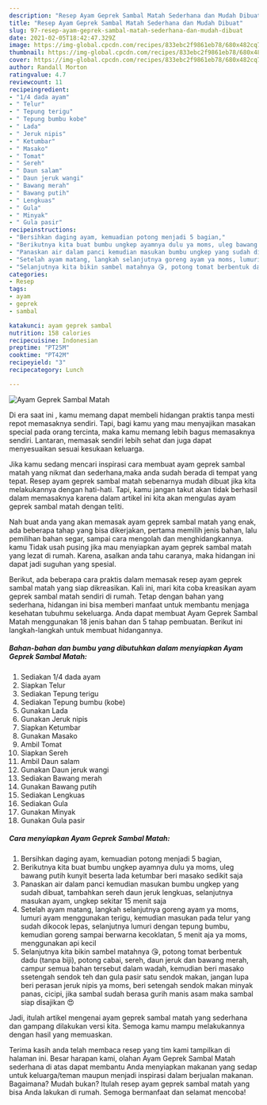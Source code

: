 ```yaml
---
description: "Resep Ayam Geprek Sambal Matah Sederhana dan Mudah Dibuat"
title: "Resep Ayam Geprek Sambal Matah Sederhana dan Mudah Dibuat"
slug: 97-resep-ayam-geprek-sambal-matah-sederhana-dan-mudah-dibuat
date: 2021-02-05T18:42:47.329Z
image: https://img-global.cpcdn.com/recipes/833ebc2f9861eb78/680x482cq70/ayam-geprek-sambal-matah-foto-resep-utama.jpg
thumbnail: https://img-global.cpcdn.com/recipes/833ebc2f9861eb78/680x482cq70/ayam-geprek-sambal-matah-foto-resep-utama.jpg
cover: https://img-global.cpcdn.com/recipes/833ebc2f9861eb78/680x482cq70/ayam-geprek-sambal-matah-foto-resep-utama.jpg
author: Randall Morton
ratingvalue: 4.7
reviewcount: 11
recipeingredient:
- "1/4 dada ayam"
- " Telur"
- " Tepung terigu"
- " Tepung bumbu kobe"
- " Lada"
- " Jeruk nipis"
- " Ketumbar"
- " Masako"
- " Tomat"
- " Sereh"
- " Daun salam"
- " Daun jeruk wangi"
- " Bawang merah"
- " Bawang putih"
- " Lengkuas"
- " Gula"
- " Minyak"
- " Gula pasir"
recipeinstructions:
- "Bersihkan daging ayam, kemuadian potong menjadi 5 bagian,"
- "Berikutnya kita buat bumbu ungkep ayamnya dulu ya moms, uleg bawang putih kunyit beserta lada ketumbar beri masako sedikit saja"
- "Panaskan air dalam panci kemudian masukan bumbu ungkep yang sudah dibuat, tambahkan sereh daun jeruk lengkuas, selanjutnya masukan ayam, ungkep sekitar 15 menit saja"
- "Setelah ayam matang, langkah selanjutnya goreng ayam ya moms, lumuri ayam menggunakan terigu, kemudian masukan pada telur yang sudah dikocok lepas, selanjutnya lumuri dengan tepung bumbu, kemudian goreng sampai berwarna kecoklatan, 5 menit aja ya moms, menggunakan api kecil"
- "Selanjutnya kita bikin sambel matahnya 😘, potong tomat berbentuk dadu (tanpa biji), potong cabai, sereh, daun jeruk dan bawang merah, campur semua bahan tersebut dalam wadah, kemudian beri masako ssetengah sendok teh dan gula pasir satu sendok makan, jangan lupa beri perasan jeruk nipis ya moms, beri setengah sendok makan minyak panas, cicipi, jika sambal sudah berasa gurih manis asam maka sambal siap disajikan 😍"
categories:
- Resep
tags:
- ayam
- geprek
- sambal

katakunci: ayam geprek sambal 
nutrition: 158 calories
recipecuisine: Indonesian
preptime: "PT25M"
cooktime: "PT42M"
recipeyield: "3"
recipecategory: Lunch

---
```



![Ayam Geprek Sambal Matah](https://img-global.cpcdn.com/recipes/833ebc2f9861eb78/680x482cq70/ayam-geprek-sambal-matah-foto-resep-utama.jpg)

Di era  saat ini , kamu memang dapat membeli hidangan praktis tanpa mesti repot memasaknya sendiri. Tapi, bagi kamu yang mau menyajikan masakan special pada orang tercinta, maka kamu memang lebih bagus memasaknya sendiri. Lantaran, memasak sendiri lebih sehat dan juga dapat menyesuaikan sesuai kesukaan keluarga.

Jika kamu sedang mencari inspirasi cara membuat ayam geprek sambal matah yang nikmat dan sederhana,maka anda sudah berada di tempat yang tepat. Resep ayam geprek sambal matah  sebenarnya mudah dibuat jika kita melakukannya dengan hati-hati. Tapi, kamu jangan takut akan tidak berhasil dalam memasaknya 
karena dalam artikel ini kita akan mengulas ayam geprek sambal matah dengan teliti.  



Nah buat anda yang akan memasak ayam geprek sambal matah yang enak, ada beberapa tahap yang bisa dikerjakan, pertama memilih jenis bahan, lalu pemilihan bahan segar, sampai cara mengolah dan menghidangkannya. kamu Tidak usah pusing jika mau menyiapkan ayam geprek sambal matah yang lezat di rumah. Karena, asalkan anda  tahu caranya, maka hidangan ini dapat jadi suguhan yang spesial.

Berikut, ada beberapa cara praktis  dalam memasak resep ayam geprek sambal matah yang siap dikreasikan. Kali ini, mari kita coba kreasikan ayam geprek sambal matah sendiri di rumah. Tetap dengan bahan yang sederhana, hidangan ini bisa memberi manfaat untuk membantu menjaga kesehatan tubuhmu sekeluarga. Anda dapat membuat Ayam Geprek Sambal Matah menggunakan 18 jenis bahan dan 5 tahap pembuatan. Berikut ini langkah-langkah untuk membuat hidangannya.

<!--inarticleads1-->

##### Bahan-bahan dan bumbu yang dibutuhkan dalam menyiapkan Ayam Geprek Sambal Matah:

1. Sediakan 1/4 dada ayam
1. Siapkan  Telur
1. Sediakan  Tepung terigu
1. Sediakan  Tepung bumbu (kobe)
1. Gunakan  Lada
1. Gunakan  Jeruk nipis
1. Siapkan  Ketumbar
1. Gunakan  Masako
1. Ambil  Tomat
1. Siapkan  Sereh
1. Ambil  Daun salam
1. Gunakan  Daun jeruk wangi
1. Sediakan  Bawang merah
1. Gunakan  Bawang putih
1. Sediakan  Lengkuas
1. Sediakan  Gula
1. Gunakan  Minyak
1. Gunakan  Gula pasir




<!--inarticleads2-->

##### Cara menyiapkan Ayam Geprek Sambal Matah:

1. Bersihkan daging ayam, kemuadian potong menjadi 5 bagian,
1. Berikutnya kita buat bumbu ungkep ayamnya dulu ya moms, uleg bawang putih kunyit beserta lada ketumbar beri masako sedikit saja
1. Panaskan air dalam panci kemudian masukan bumbu ungkep yang sudah dibuat, tambahkan sereh daun jeruk lengkuas, selanjutnya masukan ayam, ungkep sekitar 15 menit saja
1. Setelah ayam matang, langkah selanjutnya goreng ayam ya moms, lumuri ayam menggunakan terigu, kemudian masukan pada telur yang sudah dikocok lepas, selanjutnya lumuri dengan tepung bumbu, kemudian goreng sampai berwarna kecoklatan, 5 menit aja ya moms, menggunakan api kecil
1. Selanjutnya kita bikin sambel matahnya 😘, potong tomat berbentuk dadu (tanpa biji), potong cabai, sereh, daun jeruk dan bawang merah, campur semua bahan tersebut dalam wadah, kemudian beri masako ssetengah sendok teh dan gula pasir satu sendok makan, jangan lupa beri perasan jeruk nipis ya moms, beri setengah sendok makan minyak panas, cicipi, jika sambal sudah berasa gurih manis asam maka sambal siap disajikan 😍




Jadi, itulah artikel mengenai  ayam geprek sambal matah  yang sederhana dan gampang dilakukan versi kita. Semoga kamu mampu melakukannya dengan hasil yang memuaskan. 

Terima kasih anda telah membaca resep yang tim kami tampilkan di halaman ini. Besar harapan kami, olahan  Ayam Geprek Sambal Matah sederhana di atas dapat membantu Anda menyiapkan makanan yang sedap untuk keluarga/teman maupun menjadi inspirasi dalam berjualan makanan. Bagaimana? Mudah bukan? Itulah resep ayam geprek sambal matah yang bisa Anda lakukan di rumah. Semoga bermanfaat dan selamat mencoba!

